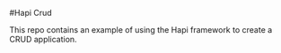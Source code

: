 #Hapi Crud

This repo contains an example of using the Hapi framework to create a CRUD application.
